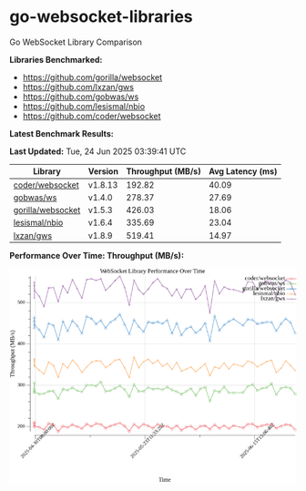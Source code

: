 # go-websocket-libraries

Go WebSocket Library Comparison

**Libraries Benchmarked:**

- https://github.com/gorilla/websocket
- https://github.com/lxzan/gws
- https://github.com/gobwas/ws
- https://github.com/lesismal/nbio
- https://github.com/coder/websocket

**Latest Benchmark Results:**

<!-- BENCHMARK_TABLE_START -->
**Last Updated:** Tue, 24 Jun 2025 03:39:41 UTC

| Library                                         | Version         | Throughput (MB/s) | Avg Latency (ms) |
| ----------------------------------------------- | --------------- | ----------------- | ---------------- |
| [coder/websocket](https://github.com/coder/websocket) | v1.8.13 | 192.82 | 40.09 |
| [gobwas/ws](https://github.com/gobwas/ws) | v1.4.0 | 278.37 | 27.69 |
| [gorilla/websocket](https://github.com/gorilla/websocket) | v1.5.3 | 426.03 | 18.06 |
| [lesismal/nbio](https://github.com/lesismal/nbio) | v1.6.4 | 335.69 | 23.04 |
| [lxzan/gws](https://github.com/lxzan/gws) | v1.8.9 | 519.41 | 14.97 |
<!-- BENCHMARK_TABLE_END -->

**Performance Over Time: Throughput (MB/s):**

![Benchmark Performance Graph](benchmark_performance.png)